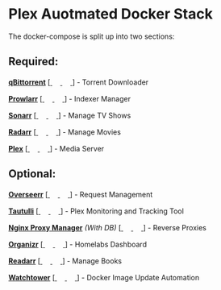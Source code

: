 # Plex Auotmated Docker Stack

The docker-compose is split up into two sections:
<br>

## Required:

[**qBittorrent**](https://www.qbittorrent.org/)
[<a href="https://hub.docker.com/r/linuxserver/qbittorrent">
<img height="16" width="16" src="https://devicon-website.vercel.app/api/docker/plain-wordmark.svg"></img>
</a>
<a href="https://github.com/qbittorrent/qBittorrent">
<img height="16" width="16" src="https://devicon-website.vercel.app/api/github/original-wordmark.svg?color=%23FFFFFF"></img>
</a>] - Torrent Downloader

[**Prowlarr**](https://prowlarr.com/)
[<a href="https://hub.docker.com/r/linuxserver/prowlarr">
<img height="16" width="16" src="https://devicon-website.vercel.app/api/docker/plain-wordmark.svg"></img>
</a>
<a href="https://github.com/Prowlarr/Prowlarr">
<img height="16" width="16" src="https://devicon-website.vercel.app/api/github/original-wordmark.svg?color=%23FFFFFF"></img>
</a>] - Indexer Manager

[**Sonarr**](https://sonarr.tv/)
[<a href="https://hub.docker.com/r/linuxserver/sonarr">
<img height="16" width="16" src="https://devicon-website.vercel.app/api/docker/plain-wordmark.svg"></img>
</a>
<a href="https://github.com/Sonarr/Sonarr">
<img height="16" width="16" src="https://devicon-website.vercel.app/api/github/original-wordmark.svg?color=%23FFFFFF"></img>
</a>] - Manage TV Shows

[**Radarr**](https://radarr.video/)
[<a href="https://hub.docker.com/r/linuxserver/radarr">
<img height="16" width="16" src="https://devicon-website.vercel.app/api/docker/plain-wordmark.svg"></img>
</a>
<a href="https://github.com/Radarr/Radarr">
<img height="16" width="16" src="https://devicon-website.vercel.app/api/github/original-wordmark.svg?color=%23FFFFFF"></img>
</a>] - Manage Movies

[**Plex**](https://plex.tv)
[<a href="https://hub.docker.com/r/linuxserver/plex">
<img height="16" width="16" src="https://devicon-website.vercel.app/api/docker/plain-wordmark.svg"></img>
</a>
<a href="https://github.com/plexinc/pms-docker">
<img height="16" width="16" src="https://devicon-website.vercel.app/api/github/original-wordmark.svg?color=%23FFFFFF"></img>
</a>] - Media Server

## Optional:

[**Overseerr**](https://overseerr.dev) [<a href="https://hub.docker.com/r/linuxserver/overseerr">
<img height="16" width="16" src="https://devicon-website.vercel.app/api/docker/plain-wordmark.svg"></img>
</a>
<a href="https://github.com/sct/overseerr">
<img height="16" width="16" src="https://devicon-website.vercel.app/api/github/original-wordmark.svg?color=%23FFFFFF"></img>
</a>] - Request Management

[**Tautulli**](https://tautulli.com/) [<a href="https://hub.docker.com/r/linuxserver/tautulli">
<img height="16" width="16" src="https://devicon-website.vercel.app/api/docker/plain-wordmark.svg"></img>
</a>
<a href="https://github.com/Tautulli/Tautulli">
<img height="16" width="16" src="https://devicon-website.vercel.app/api/github/original-wordmark.svg?color=%23FFFFFF"></img>
</a>] - Plex Monitoring and Tracking Tool

[**Nginx Proxy Manager**](https://nginxproxymanager.com/) _(With DB)_ [<a href="https://hub.docker.com/r/jc21/nginx-proxy-manager">
<img height="16" width="16" src="https://devicon-website.vercel.app/api/docker/plain-wordmark.svg"></img>
</a>
<a href="https://github.com/NginxProxyManager/nginx-proxy-manager">
<img height="16" width="16" src="https://devicon-website.vercel.app/api/github/original-wordmark.svg?color=%23FFFFFF"></img>
</a>] - Reverse Proxies

[**Organizr**](https://demo.organizr.app/#Organizr) [<a href="https://hub.docker.com/r/organizr/organizr">
<img height="16" width="16" src="https://devicon-website.vercel.app/api/docker/plain-wordmark.svg"></img>
</a>
<a href="https://github.com/causefx/Organizr">
<img height="16" width="16" src="https://devicon-website.vercel.app/api/github/original-wordmark.svg?color=%23FFFFFF"></img>
</a>] - Homelabs Dashboard

[**Readarr**](https://readarr.com/) [<a href="https://hub.docker.com/r/linuxserver/readarr">
<img height="16" width="16" src="https://devicon-website.vercel.app/api/docker/plain-wordmark.svg"></img>
</a>
<a href="https://github.com/Readarr/Readarr">
<img height="16" width="16" src="https://devicon-website.vercel.app/api/github/original-wordmark.svg?color=%23FFFFFF"></img>
</a>] - Manage Books

[**Watchtower**](https://containrrr.dev/watchtower/) [<a href="https://hub.docker.com/r/containrrr/watchtower">
<img height="16" width="16" src="https://devicon-website.vercel.app/api/docker/plain-wordmark.svg"></img>
</a>
<a href="https://github.com/containrrr/watchtower/">
<img height="16" width="16" src="https://devicon-website.vercel.app/api/github/original-wordmark.svg?color=%23FFFFFF"></img>
</a>] - Docker Image Update Automation
